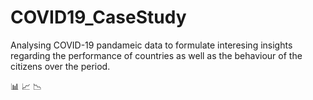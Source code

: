 # COVID19_CaseStudy

<p>Analysing COVID-19 pandameic data to formulate interesing insights regarding the performance of countries as well as the behaviour of the citizens over the period.</p>
<p>📊 📈 📉</p>
